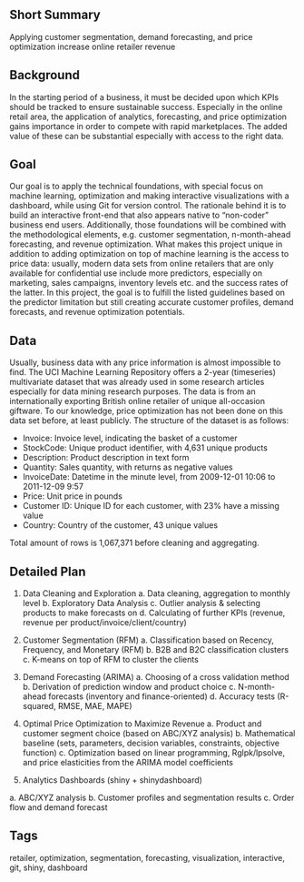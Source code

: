 Short Summary
-------------
Applying customer segmentation, demand forecasting, and price optimization increase online retailer revenue

Background
----------
In the starting period of a business, it must be decided upon which KPIs should be tracked to ensure sustainable success. Especially in the online retail area, the application of analytics, forecasting, and price optimization gains importance in order to compete with rapid marketplaces. The added value of these can be substantial especially with access to the right data.

Goal
----
Our goal is to apply the technical foundations, with special focus on machine learning, optimization and making interactive visualizations with a dashboard, while using Git for version control. The rationale behind it is to build an interactive front-end that also appears native to “non-coder” business end users. Additionally, those foundations will be combined with the methodological elements, e.g. customer segmentation, n-month-ahead forecasting, and revenue optimization. 
What makes this project unique in addition to adding optimization on top of machine learning is the access to price data: usually, modern data sets from online retailers that are only available for confidential use include more predictors, especially on marketing, sales campaigns, inventory levels etc. and the success rates of the latter. In this project, the goal is to fulfill the listed guidelines based on the predictor limitation but still creating accurate customer profiles, demand forecasts, and revenue optimization potentials. 

Data
----
Usually, business data with any price information is almost impossible to find. The UCI Machine Learning Repository offers a 2-year (timeseries) multivariate dataset that was already used in some research articles especially for data mining research purposes. The data is from an internationally exporting British online retailer of unique all-occasion giftware. To our knowledge, price optimization has not been done on this data set before, at least publicly. The structure of the dataset is as follows: 

- Invoice: Invoice level, indicating the basket of a customer
- StockCode: Unique product identifier, with 4,631 unique products
-	Description: Product description in text form 
-	Quantity: Sales quantity, with returns as negative values
-	InvoiceDate: Datetime in the minute level, from 2009-12-01 10:06 to 2011-12-09 9:57
-	Price: Unit price in pounds
-	Customer ID: Unique ID for each customer, with 23% have a missing value
-	Country: Country of the customer, 43 unique values

Total amount of rows is 1,067,371 before cleaning and aggregating.

Detailed Plan 
-------------
1.	Data Cleaning and Exploration
  a.	Data cleaning, aggregation to monthly level
  b.	Exploratory Data Analysis
  c.	Outlier analysis & selecting products to make forecasts on
  d.	Calculating of further KPIs (revenue, revenue per product/invoice/client/country)
  
2.	Customer Segmentation (RFM)
  a.	Classification based on Recency, Frequency, and Monetary (RFM)
  b.	B2B and B2C classification clusters
  c.	K-means on top of RFM to cluster the clients
  
3.	Demand Forecasting (ARIMA)
  a.	Choosing of a cross validation method
  b.	Derivation of prediction window and product choice
  c.	N-month-ahead forecasts (inventory and finance-oriented)
  d.	Accuracy tests (R-squared, RMSE, MAE, MAPE)
  
4.	Optimal Price Optimization to Maximize Revenue
  a.	Product and customer segment choice (based on ABC/XYZ analysis)
  b.	Mathematical baseline (sets, parameters, decision variables, constraints, objective function)
  c.	Optimization based on linear programming, Rglpk/lpsolve, and price elasticities from the ARIMA model coefficients
5.	Analytics Dashboards (shiny + shinydashboard)

  a.	ABC/XYZ analysis
  b.	Customer profiles and segmentation results
  c.	Order flow and demand forecast 

Tags
----
retailer, optimization, segmentation, forecasting, visualization, interactive, git, shiny, dashboard

